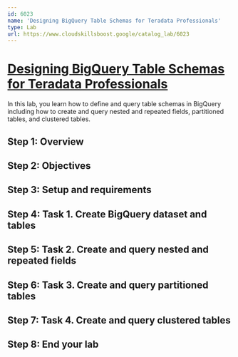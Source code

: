 ```yaml
---
id: 6023
name: 'Designing BigQuery Table Schemas for Teradata Professionals'
type: Lab
url: https://www.cloudskillsboost.google/catalog_lab/6023
---
```


# [Designing BigQuery Table Schemas for Teradata Professionals](https://www.cloudskillsboost.google/catalog_lab/6023)

In this lab, you learn how to define and query table schemas in BigQuery including how to create and query nested and repeated fields, partitioned tables, and clustered tables.

## Step 1: Overview

## Step 2: Objectives

## Step 3: Setup and requirements

## Step 4: Task 1. Create BigQuery dataset and tables

## Step 5: Task 2. Create and query nested and repeated fields

## Step 6: Task 3. Create and query partitioned tables

## Step 7: Task 4. Create and query clustered tables

## Step 8: End your lab
